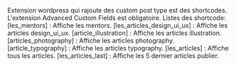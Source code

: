 Extension wordpress qui rajoute des custom post type est des shortcodes.
L'extension Advanced Custom Fields est obligatoire.
Listes des shortcode:
[les_mentors] : Affiche les mentors.
[les_articles_design_ui_ux] : Affiche les articles design_ui_ux.
[article_illustration] : Affiche les articles illustration.
[articles_photography] : Affiche les articles photography.
[article_typography] : Affiche les articles typography.
[les_articles] : Affiche tous les articles.
[les_articles_last] : Affiche les 5 dernier articles publier.

